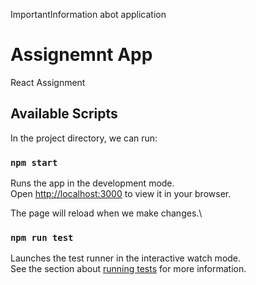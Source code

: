 
 ImportantInformation abot application
# Assignemnt App
React Assignment

## Available Scripts

In the project directory, we can run:

### `npm start`

Runs the app in the development mode.\
Open [http://localhost:3000](http://localhost:3000) to view it in your browser.

The page will reload when we make changes.\

### `npm run test`

Launches the test runner in the interactive watch mode.\
See the section about [running tests](https://facebook.github.io/create-react-app/docs/running-tests) for more information.

